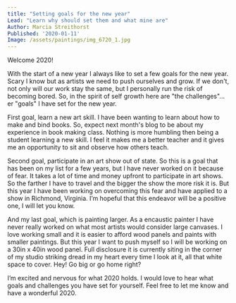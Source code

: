 ```yaml
---
title: "Setting goals for the new year"
Lead: "Learn why should set them and what mine are"
Author: Marcia Streithorst
Published: '2020-01-11'
Image: /assets/paintings/img_6720_1.jpg
---
```


Welcome 2020!

With the start of a new year I always like to set a few goals for the new year. Scary I know but as artists we need to push ourselves and grow. If we don't, not only will our work stay the same, but I personally run the risk of becoming bored. So, in the spirit of self growth here are "the challenges"... er "goals" I have set for the new year.

First goal, learn a new art skill. I have been wanting to learn about how to make and bind books. So, expect next month's blog to be about my experience in book making class. Nothing is more humbling then being a student learning a new skill. I feel it makes me a better teacher and it gives me an opportunity to sit and observe how others teach.

Second goal, participate in an art show out of state. So this is a goal that has been on my list for a few years, but I have never worked on it because of fear. It takes a lot of time and money upfront to participate in art shows. So the farther I have to travel and the bigger the show the more risk it is. But this year I have been working on overcoming this fear and have applied to a show in Richmond, Virginia. I’m hopeful that this endeavor will be a positive one, I will let you know.

And my last goal, which is painting larger. As a encaustic painter I have never really worked on what most artists would consider large canvases. I love working small and it is easier to afford wood panels and paints with smaller paintings.  But this year I want to push myself so I will be working on a 30in x 40in wood panel. Full disclosure it is currently siting in the corner of my studio striking dread in my heart every time I look at it, all that white space to cover. Hey! Go big or go home right?

I’m excited and nervous for what 2020 holds. I would love to hear what goals and challenges you have set for yourself. Feel free to let me know and have a wonderful 2020.
